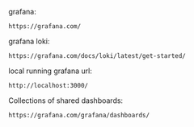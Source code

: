 grafana:
```
https://grafana.com/
```
grafana loki:
```
https://grafana.com/docs/loki/latest/get-started/
```
local running grafana url:
```
http://localhost:3000/
```
Collections of shared dashboards:
```
https://grafana.com/grafana/dashboards/
```

